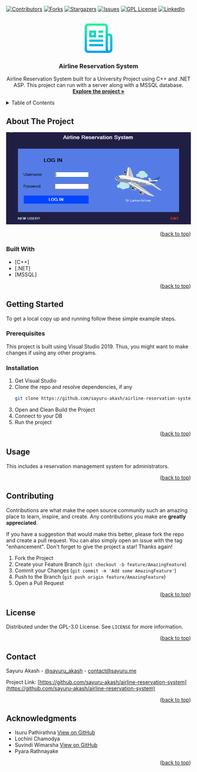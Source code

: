 <div id="top"></div>

[![Contributors][contributors-shield]][contributors-url]
[![Forks][forks-shield]][forks-url]
[![Stargazers][stars-shield]][stars-url]
[![Issues][issues-shield]][issues-url]
[![GPL License][license-shield]][license-url]
[![LinkedIn][linkedin-shield]][linkedin-url]



<!-- PROJECT LOGO -->
<br />
<div align="center">
  <a href="https://github.com/sayuru-akash/airline-reservation-system">
    <img src="images/logo.png" alt="Logo" width="80" height="80">
  </a>

<h3 align="center">Airline Reservation System</h3>

  <p align="center">
    Airline Reservation System built for a University Project using C++ and .NET ASP. This project can run with a server along with a MSSQL database.
    <br />
    <a href="https://github.com/sayuru-akash/airline-reservation-system"><strong>Explore the project »</strong></a>
    <br />
  </p>
</div>



<!-- TABLE OF CONTENTS -->
<details>
  <summary>Table of Contents</summary>
  <ol>
    <li>
      <a href="#about-the-project">About The Project</a>
      <ul>
        <li><a href="#built-with">Built With</a></li>
      </ul>
    </li>
    <li>
      <a href="#getting-started">Getting Started</a>
      <ul>
        <li><a href="#prerequisites">Prerequisites</a></li>
        <li><a href="#installation">Installation</a></li>
      </ul>
    </li>
    <li><a href="#usage">Usage</a></li>
    <li><a href="#contributing">Contributing</a></li>
    <li><a href="#license">License</a></li>
    <li><a href="#contact">Contact</a></li>
    <li><a href="#acknowledgments">Acknowledgments</a></li>
  </ol>
</details>



<!-- ABOUT THE PROJECT -->
## About The Project

[![Product Name Screen Shot][product-screenshot]](https://github.com/sayuru-akash/airline-reservation-system)

<p align="right">(<a href="#top">back to top</a>)</p>



### Built With

* [C++]
* [.NET]
* [MSSQL]

<p align="right">(<a href="#top">back to top</a>)</p>



<!-- GETTING STARTED -->
## Getting Started

To get a local copy up and running follow these simple example steps.

### Prerequisites

This project is built using Visual Studio 2019. Thus, you might want to make changes if using any other programs.

### Installation

1. Get Visual Studio
2. Clone the repo and resolve dependencies, if any
   ```sh
   git clone https://github.com/sayuru-akash/airline-reservation-system.git
   ```
3. Open and Clean Build the Project
4. Connect to your DB
5. Run the project


<p align="right">(<a href="#top">back to top</a>)</p>



<!-- USAGE EXAMPLES -->
## Usage

This includes a reservation management system for administrators.

<p align="right">(<a href="#top">back to top</a>)</p>




<!-- CONTRIBUTING -->
## Contributing

Contributions are what make the open source community such an amazing place to learn, inspire, and create. Any contributions you make are **greatly appreciated**.

If you have a suggestion that would make this better, please fork the repo and create a pull request. You can also simply open an issue with the tag "enhancement".
Don't forget to give the project a star! Thanks again!

1. Fork the Project
2. Create your Feature Branch (`git checkout -b feature/AmazingFeature`)
3. Commit your Changes (`git commit -m 'Add some AmazingFeature'`)
4. Push to the Branch (`git push origin feature/AmazingFeature`)
5. Open a Pull Request

<p align="right">(<a href="#top">back to top</a>)</p>



<!-- LICENSE -->
## License

Distributed under the GPL-3.0 License. See `LICENSE` for more information.

<p align="right">(<a href="#top">back to top</a>)</p>



<!-- CONTACT -->
## Contact

Sayuru Akash - [@sayuru_akash](https://twitter.com/sayuru_akash) - contact@sayuru.me

Project Link: [https://github.com/sayuru-akash/airline-reservation-system](https://github.com/sayuru-akash/airline-reservation-system)

<p align="right">(<a href="#top">back to top</a>)</p>



<!-- ACKNOWLEDGMENTS -->
## Acknowledgments

* Isuru Pathirathna [View on GitHub](https://github.com/Is116)
* Lochini Chamodya
* Suvindi Wimarsha [View on GitHub](https://github.com/suvindi)
* Pyara Rathnayake

<p align="right">(<a href="#top">back to top</a>)</p>



<!-- MARKDOWN LINKS & IMAGES -->
<!-- https://www.markdownguide.org/basic-syntax/#reference-style-links -->
[contributors-shield]: https://img.shields.io/github/contributors/sayuru-akash/airline-reservation-system.svg?style=for-the-badge
[contributors-url]: https://github.com/sayuru-akash/airline-reservation-system/graphs/contributors
[forks-shield]: https://img.shields.io/github/forks/sayuru-akash/airline-reservation-system.svg?style=for-the-badge
[forks-url]: https://github.com/sayuru-akash/airline-reservation-system/network/members
[stars-shield]: https://img.shields.io/github/stars/sayuru-akash/airline-reservation-system.svg?style=for-the-badge
[stars-url]: https://github.com/sayuru-akash/airline-reservation-system/stargazers
[issues-shield]: https://img.shields.io/github/issues/sayuru-akash/airline-reservation-system.svg?style=for-the-badge
[issues-url]: https://github.com/sayuru-akash/airline-reservation-system/issues
[license-shield]: https://img.shields.io/github/license/sayuru-akash/airline-reservation-system.svg?style=for-the-badge
[license-url]: https://github.com/sayuru-akash/airline-reservation-system/blob/master/LICENSE
[linkedin-shield]: https://img.shields.io/badge/-LinkedIn-black.svg?style=for-the-badge&logo=linkedin&colorB=555
[linkedin-url]: https://linkedin.com/in/sayuru_akash
[product-screenshot]: images/screenshot.png
